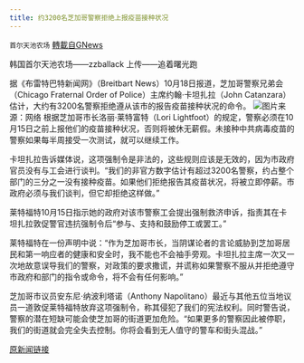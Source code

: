 ```yaml
---
title: 约3200名芝加哥警察拒绝上报疫苗接种状况
---
```

`首尔天池农场` [轉載自GNews](https://gnews.org/zh-hans/1603472/)

韩国首尔天池农场——zzballack         上传——追着曙光跑

据《布雷特巴特新闻网》（Breitbart News）10月18日报道，芝加哥警察兄弟会（Chicago Fraternal Order of Police）主席约翰‧卡坦扎拉（John Catanzara）估计，大约有3200名警察拒绝遵从该市的报告疫苗接种状况的命令。
![](https://assets.gnews.org/wp-content/uploads/2021/10/WhatsApp-Image-2021-10-19-at-13.08.58.jpeg)图片来源：网络
根据芝加哥市长洛丽‧莱特富特（Lori Lightfoot）的规定，警察必须在10月15日之前上报他们的疫苗接种状况，否则将被休无薪假。未接种中共病毒疫苗的警察如果每半周接受一次测试，就可以继续工作。

卡坦扎拉告诉媒体说，这项强制令是非法的，这些规则应该是无效的，因为市政府官员没有与工会进行谈判。“我们的非官方数字估计有超过3200名警察，约占整个部门的三分之一没有接种疫苗。如果他们拒绝报告其疫苗状况，将被立即停薪。市政府必须与我们谈判，但它却拒绝这样做。”

莱特福特10月15日指示她的政府对该市警察工会提出强制救济申诉，指责其在卡坦扎拉敦促警官违抗强制令后“参与、支持和鼓励停工或罢工。”

莱特福特在一份声明中说：“作为芝加哥市长，当阴谋论者的言论威胁到芝加哥居民和第一响应者的健康和安全时，我不能也不会袖手旁观。卡坦扎拉主席一次又一次地故意误导我们的警察，对政策的要求撒谎，并谎称如果警察不服从并拒绝遵守市政府和部门的指令或命令，将不会有任何影响。”

芝加哥市议员安东尼‧纳波利塔诺（Anthony Napolitano）最近与其他五位当地议员一道敦促莱特福特放弃这项强制令，称其侵犯了我们的宪法权利。同时警告说，警察的潜在短缺可能会使芝加哥的街道更加危险。“如果更多的警察因此被停职，我们的街道就会完全失去控制。你将会看到无人值守的警车和街头混战。”

[原新闻链接](https://www.breitbart.com/health/2021/10/18/union-president-estimates-3200-chicago-police-defying-vaccine-reporting-rules/)
